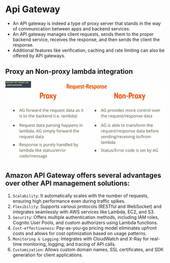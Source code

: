 # Api Gateway

- An API gateway is indeed a type of proxy server that stands in the way of communication between apps and backend services. 
- An API gateway manages client requests, sends them to the proper backend service, receives the response, and then sends the client the response.
- Additional features like verification, caching and rate limiting can also be offered by API gateways.

## Proxy an Non-proxy lambda integration

![alt text](./Assets/api-gateway/proxy-nonProxy.png)

## Amazon API Gateway offers several advantages over other API management solutions:

1. `Scalability`: It automatically scales with the number of requests, ensuring high performance even during traffic spikes.
2. `Flexibility`: Supports various protocols (RESTful and WebSocket) and integrates seamlessly with AWS services like Lambda, EC2, and S3.
3. `Security`: Offers multiple authentication methods, including IAM roles, Cognito User Pools, and custom authorizers using Lambda functions.
4. `Cost-effectiveness`: Pay-as-you-go pricing model eliminates upfront costs and allows for cost optimization based on usage patterns.
5. `Monitoring & Logging`: Integrates with CloudWatch and X-Ray for real-time monitoring, logging, and tracing of API calls.
6. `Customization`: Allows custom domain names, SSL certificates, and SDK generation for client applications.

